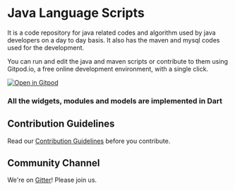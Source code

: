 # Java Language Scripts
It is a code repository for java related codes and algorithm used by java developers on a day to day basis. It also has the maven and mysql codes used for the development.

You can run and edit the java and maven scripts or contribute to them using Gitpod.io, a free online development environment, with a single click.

[![Open in Gitpod](https://gitpod.io/button/open-in-gitpod.svg)](https://gitpod.io/#https://github.com/arghyabandyopadhyay/JavaLanguageScripts)

### All the widgets, modules and models are implemented in Dart

## Contribution Guidelines

Read our [Contribution Guidelines](CONTRIBUTING.md) before you contribute.

## Community Channel

We're on [Gitter](https://gitter.im/arghyabandyopadhyay/community)! Please join us.


